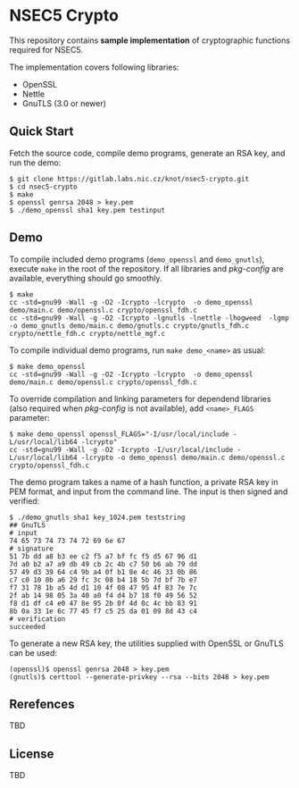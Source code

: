 # NSEC5 Crypto

This repository contains **sample implementation** of cryptographic functions required for NSEC5.

The implementation covers following libraries:

- OpenSSL
- Nettle
- GnuTLS (3.0 or newer)

## Quick Start

Fetch the source code, compile demo programs, generate an RSA key, and run the demo:

```
$ git clone https://gitlab.labs.nic.cz/knot/nsec5-crypto.git
$ cd nsec5-crypto
$ make
$ openssl genrsa 2048 > key.pem
$ ./demo_openssl sha1 key.pem testinput
```

## Demo

To compile included demo programs (`demo_openssl` and `demo_gnutls`), execute `make` in the root of the repository.
If all libraries and *pkg-config* are available, everything should go smoothly.

```
$ make
cc -std=gnu99 -Wall -g -O2 -Icrypto -lcrypto  -o demo_openssl demo/main.c demo/openssl.c crypto/openssl_fdh.c
cc -std=gnu99 -Wall -g -O2 -Icrypto -lgnutls -lnettle -lhogweed  -lgmp -o demo_gnutls demo/main.c demo/gnutls.c crypto/gnutls_fdh.c crypto/nettle_fdh.c crypto/nettle_mgf.c
```

To compile individual demo programs, run `make demo_<name>` as usual:

```
$ make demo_openssl
cc -std=gnu99 -Wall -g -O2 -Icrypto -lcrypto  -o demo_openssl demo/main.c demo/openssl.c crypto/openssl_fdh.c
```

To override compilation and linking parameters for dependend libraries (also required when *pkg-config* is not available), add `<name>_FLAGS` parameter:

```
$ make demo_openssl openssl_FLAGS="-I/usr/local/include -L/usr/local/lib64 -lcrypto"
cc -std=gnu99 -Wall -g -O2 -Icrypto -I/usr/local/include -L/usr/local/lib64 -lcrypto -o demo_openssl demo/main.c demo/openssl.c crypto/openssl_fdh.c
```

The demo program takes a name of a hash function, a private RSA key in PEM format, and input from the command line. The input is then signed and verified:

```
$ ./demo_gnutls sha1 key_1024.pem teststring
## GnuTLS
# input
74 65 73 74 73 74 72 69 6e 67 
# signature
51 7b dd a8 b3 ee c2 f5 a7 bf fc f5 d5 67 96 d1
7d a0 b2 a7 a9 db 49 cb 2c 4b c7 50 b6 ab 79 dd
57 49 d3 39 64 c4 9b a4 0f b1 8e 4c 46 33 0b 86
c7 c0 10 0b a6 29 fc 3c 08 b4 18 5b 7d bf 7b e7
f7 31 78 1b a5 4d d1 10 4f 08 47 95 4f 83 7e 7c
2f ab 14 98 05 3a 40 a0 f4 d4 b7 18 f0 49 56 52
f8 d1 df c4 e0 47 8e 95 2b 0f 4d 0c 4c bb 83 91
8b 0a 33 1e 6c 77 45 f7 c5 25 da 01 09 8d 43 c4
# verification
succeeded
```

To generate a new RSA key, the utilities supplied with OpenSSL or GnuTLS can be used:

```
(openssl)$ openssl genrsa 2048 > key.pem
(gnutls)$ certtool --generate-privkey --rsa --bits 2048 > key.pem
```

## Rerefences

TBD

## License

TBD
